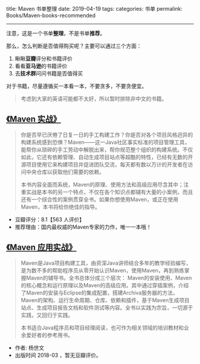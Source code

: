 title: Maven 书单整理
date: 2019-04-19
tags:
categories: 书单
permalink: Books/Maven-books-recommended

-------

注意，这是一个书单**整理**，不是书单**推荐**。

那么，怎么判断是否值得购买呢？主要可以通过三个方面：

1. 瞅瞅**豆瓣**评分和书籍评价
2. 看看**亚马逊**的书籍评价
3. 去**技术群**问问书籍是否值得买

对于书籍，尽量遵循买一本看一本，不要贪多，不要贪便宜。

> 考虑到大家的英语可能都不太好，所以暂时排除非中文的书籍。

## [《Maven 实战》](https://union-click.jd.com/jdc?d=hNj9Lu)

> 你是否早已厌倦了日复一日的手工构建工作？你是否对各个项目风格迥异的构建系统感到恐惧？Maven——这一Java社区事实标准的项目管理工具，能帮你从琐碎的手工劳动中解脱出来，帮你规范整个组织的构建系统。不仅如此，它还有依赖管理、自动生成项目站点等超酷的特性，已经有无数的开源项目使用它来构建项目并促进团队交流，每天都有数以万计的开发者在访问中央仓库以获取他们需要的依赖。
>
> 本书内容全面而系统，Maven的原理、使用方法和高级应用尽含其中；注重实战是本书的另一个特点，不仅在各个知识点都辅有大量的小案例，而且还有一个综合性的案例贯穿全书。如果你想使用Maven，或正在使用Maven，本书将给你绝佳的指导。

* 豆瓣评分：8.1【563 人评价】
* 推荐理由：国内最权威的Maven专家的力作，唯一一本哦！

## [《Maven 应用实战》](https://union-click.jd.com)

> Maven是Java项目构建工具，由资深Java讲师结合多年的教学经验编写，是为数不多的帮助程序员从零开始认识Maven，使用Maven，再到熟练掌握Maven的辅导书。全书总体分成三个层次： Maven的安装使用、Maven的核心概念和运行原理以及Maven的高级应用。其中通过穿插案例，介绍了Maven的安装与Eclipse的集成配置，搭建Archiva服务器的方法，Maven的架构、运行生命周期、仓库、依赖和插件，基于Maven生成项目站点、生成项目报告文档和软件测试等内容。全书以实践为宗旨，一切源于实践，又回归于实践。
> 
> 本书适合Java程序员和项目经理阅读，也可作为相关领域的培训教材和业余爱好者的参考用书。

* 作者: 杨世文 
* 出版时间 2018-03 ，暂无豆瓣评价。

